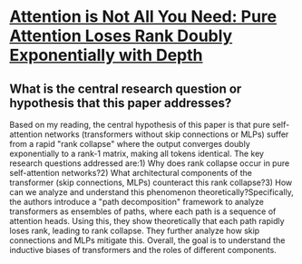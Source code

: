 # [Attention is Not All You Need: Pure Attention Loses Rank Doubly   Exponentially with Depth](https://arxiv.org/abs/2103.03404)

## What is the central research question or hypothesis that this paper addresses?

Based on my reading, the central hypothesis of this paper is that pure self-attention networks (transformers without skip connections or MLPs) suffer from a rapid "rank collapse" where the output converges doubly exponentially to a rank-1 matrix, making all tokens identical. The key research questions addressed are:1) Why does rank collapse occur in pure self-attention networks?2) What architectural components of the transformer (skip connections, MLPs) counteract this rank collapse?3) How can we analyze and understand this phenomenon theoretically?Specifically, the authors introduce a "path decomposition" framework to analyze transformers as ensembles of paths, where each path is a sequence of attention heads. Using this, they show theoretically that each path rapidly loses rank, leading to rank collapse. They further analyze how skip connections and MLPs mitigate this. Overall, the goal is to understand the inductive biases of transformers and the roles of different components.
